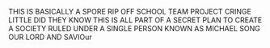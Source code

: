 THIS IS BASICALLY A SPORE RIP OFF 
SCHOOL TEAM PROJECT
CRINGE
LITTLE DID THEY KNOW THIS IS ALL PART OF A SECRET PLAN TO CREATE A SOCIETY RULED UNDER A SINGLE PERSON KNOWN AS MICHAEL SONG OUR LORD AND SAVIOur
